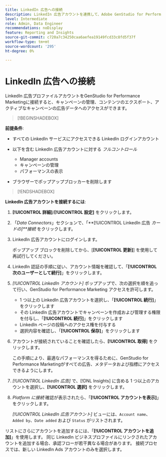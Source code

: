```yaml
---
title: LinkedIn 広告への接続
description: LinkedIn 広告アカウントを連携して、Adobe GenStudio for Performance Marketingで広告とメディアをアクティブ化およびモニタリングします。
level: Intermediate
role: Admin, Data Engineer
recommendations: noDisplay
feature: Reporting and Insights
source-git-commit: c720a7c34250caa6aefea19149fcd33c8fd5f37f
workflow-type: tm+mt
source-wordcount: '295'
ht-degree: 0%

---
```


# LinkedIn 広告への接続

LinkedIn 広告プロファイルアカウントをGenStudio for Performance Marketingに接続すると、キャンペーンの管理、コンテンツのエクスポート、アクティブなキャンペーンの広告データへのアクセスができます。

>[!BEGINSHADEBOX]

**前提条件**:

- すべての LinkedIn サービスにアクセスできる LinkedIn ログインアカウント

- 以下を含む LinkedIn 広告アカウントに対する _フルコントロール_

   - Manager accounts
   - キャンペーンの管理
   - パフォーマンスの表示

- ブラウザーでポップアップブロッカーを削除します

>[!ENDSHADEBOX]

**LinkedIn 広告アカウントを接続するには**:

1. **[!UICONTROL 詳細]**/**[!UICONTROL 設定]** をクリックします。

1. 「_Data Connectors_」セクションで、「**[!UICONTROL LinkedIn 広告 _カードの]**接続_ をクリックします。

1. LinkedIn 広告アカウントにログインします。

   ポップアップ ブロックを削除してから、[**[!UICONTROL 更新]**] を使用して再試行してください。

1. LinkedIn 認証の手順に従い、アカウント情報を確認して、「**[!UICONTROL 次のユーザーとして続行]**」をクリックします。

1. _[!UICONTROL LinkedIn アカウント]_ ポップアップで、次の選択を順を追って行い、GenStudio for Performance Marketing アクセスを許可します。

   - 1 つ以上の LinkedIn 広告アカウントを選択し、「**[!UICONTROL 続行]**」をクリックします
   - その LinkedIn 広告アカウントでキャンペーンを作成および管理する権限を付与し、「**[!UICONTROL 続行]**」をクリックします
   - LinkedIn ページの投稿へのアクセス権を付与する
   - 選択内容を確認し、「**[!UICONTROL 保存]**」をクリックします

1. アカウントが接続されていることを確認したら、**[!UICONTROL 取得]** をクリックします。

   この手順により、最適なパフォーマンスを得るために、GenStudio for Performance Marketingがすべての広告、メタデータおよび指標にアクセスできるようにします。

1. _[!UICONTROL LinkedIn 広告]_ で、[!DNL Insights] に含める 1 つ以上のアカウントを選択し、**[!UICONTROL 選択]** をクリックします。

1. _Platform に接続_ 確認が表示されたら、「**[!UICONTROL アカウントを表示]**」をクリックします。

   _[!UICONTROL LinkedIn 広告アカウント]_ ビューには、`Account name`、`Added by`、`Date added` および `Status` がリストされます。

リストにさらにアカウントを追加するには、「**[!UICONTROL アカウントを追加]**」を使用します。 同じ LinkedIn ビジネスプロファイルにリンクされたアカウントを追加する場合、承認フローが若干異なる場合があります。 接続プロセスでは、新しい LinkedIn Ads アカウントのみを選択します。
